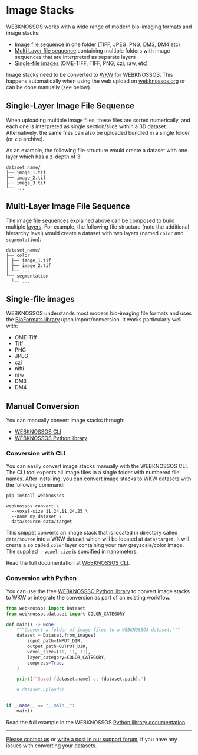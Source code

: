 # Image Stacks

WEBKNOSSOS works with a wide range of modern bio-imaging formats and image stacks:

- [Image file sequence](#Single-Layer-Image-File-Sequence) in one folder (TIFF, JPEG, PNG, DM3, DM4 etc)
- [Multi Layer file sequence](#Multi-Layer-Image-File-Sequence) containing multiple folders with image sequences that are interpreted as separate layers
- [Single-file images](#single-file-images) (OME-TIFF, TIFF, PNG, czi, raw, etc)

Image stacks need to be converted to [WKW](./wkw.md) for WEBKNOSSOS. This happens automatically when using the web upload on [webknossos.org](https://webknossos.org) or can be done manually (see below).

## Single-Layer Image File Sequence
When uploading multiple image files, these files are sorted numerically, and each one is interpreted as single section/slice within a 3D dataset.
Alternatively, the same files can also be uploaded bundled in a single folder (or zip archive).

As an example, the following file structure would create a dataset with one layer which has a z-depth of 3:

```
dataset_name/
├── image_1.tif
├── image_2.tif
├── image_3.tif
└── ...
```

## Multi-Layer Image File Sequence
The image file sequences explained above can be composed to build multiple [layers](#Layers).
For example, the following file structure (note the additional hierarchy level) would create a dataset with two layers (named `color` and `segmentation`):

```
dataset_name/
├── color
│ ├── image_1.tif
│ ├── image_2.tif
│ └── ...
└── segmentation
  └── ...
```

## Single-file images
WEBKNOSSOS understands most modern bio-imaging file formats and uses the [BioFormats library](https://www.openmicroscopy.org/bio-formats/) upon import/conversion. It works particularly well with:

- OME-Tiff
- Tiff
- PNG
- JPEG
- czi
- nifti
- raw
- DM3
- DM4


## Manual Conversion

You can manually convert image stacks through:

- [WEBKNOSSOS CLI](https://docs.webknossos.org/cli)
- [WEBKNOSSOS Python library](https://docs.webknossos.org/webknossos-py)

### Conversion with CLI
You can easily convert image stacks manually with the WEBKNOSSOS CLI.
The CLI tool expects all image files in a single folder with numbered file names.
After installing, you can convert image stacks to WKW datasets with the following command:

```shell
pip install webknossos

webknossos convert \
  --voxel-size 11.24,11.24,25 \
  --name my_dataset \
  data/source data/target
```

This snippet converts an image stack that is located in directory called `data/source` into a WKW dataset which will be located at `data/target`.
It will create a so called `color` layer containing your raw greyscale/color image.
The supplied `--voxel-size` is specified in nanometers.

Read the full documentation at [WEBKNOSSOS CLI](https://docs.webknossos.org/cli).

### Conversion with Python

You can use the free [WEBKNOSSSO Python library](https://docs.webknossos.org/webknossos-py) to convert image stacks to WKW or integrate the conversion as part of an existing workflow. 

```python
from webknossos import Dataset
from webknossos.dataset import COLOR_CATEGORY

def main() -> None:
    """Convert a folder of image files to a WEBKNOSSOS dataset."""
    dataset = Dataset.from_images(
        input_path=INPUT_DIR,
        output_path=OUTPUT_DIR,
        voxel_size=(11, 11, 11),
        layer_category=COLOR_CATEGORY,
        compress=True,
    )

    print(f"Saved {dataset.name} at {dataset.path}.")

    # dataset.upload()


if __name__ == "__main__":
    main()
```

Read the full example in the WEBKNOSSOS [Python library documentation](https://docs.webknossos.org/webknossos-py/examples/create_dataset_from_images.html).

---

[Please contact us](mailto:hello@webknossos.org) or [write a post in our support forum](https://forum.image.sc/tag/webknossos), if you have any issues with converting your datasets.